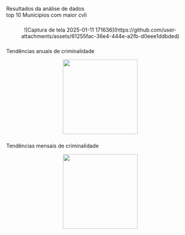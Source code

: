 <p align="left">Resultados da análise de dados<br>top 10 Municipios com maior cvli</p>

###

<div align="center">
![Captura de tela 2025-01-11 171636](https://github.com/user-attachments/assets/61255fac-36e4-444e-a2fb-d0eee1ddbded)
</div>

###


###
<p align="left">Tendências anuais de criminalidade</p>

<div align="center">
  <img height="200" src="C:\Users\Windows\Pictures\Screenshots\Captura de tela 2025-01-11 173738.png"  />
</div>

###

###
<p align="left">Tendências mensais de criminalidade</p>

<div align="center">
  <img height="200" src="C:\Users\Windows\Pictures\Screenshots\Captura de tela 2025-01-11 173535.png"  />
</div>

###
